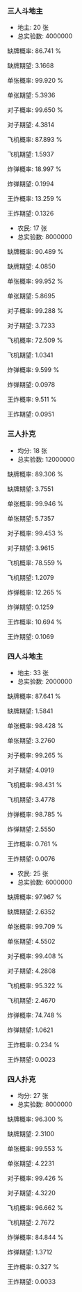 ###  三人斗地主
- 地主: 20 张
- 总实验数: 4000000

缺牌概率: 86.741 %

缺牌期望: 3.1668

单张概率: 99.920 %

单张期望: 5.3936

对子概率: 99.650 %

对子期望: 4.3814

飞机概率: 87.893 %

飞机期望: 1.5937

炸弹概率: 18.997 %

炸弹期望: 0.1994

王炸概率: 13.259 %

王炸期望: 0.1326


- 农民: 17 张
- 总实验数: 8000000

缺牌概率: 90.489 %

缺牌期望: 4.0850

单张概率: 99.952 %

单张期望: 5.8695

对子概率: 99.288 %

对子期望: 3.7233

飞机概率: 72.509 %

飞机期望: 1.0341

炸弹概率: 9.599 %

炸弹期望: 0.0978

王炸概率: 9.511 %

王炸期望: 0.0951


###  三人扑克
- 均分: 18 张
- 总实验数: 12000000

缺牌概率: 89.306 %

缺牌期望: 3.7551

单张概率: 99.946 %

单张期望: 5.7357

对子概率: 99.453 %

对子期望: 3.9615

飞机概率: 78.559 %

飞机期望: 1.2079

炸弹概率: 12.265 %

炸弹期望: 0.1259

王炸概率: 10.694 %

王炸期望: 0.1069



###  四人斗地主
- 地主: 33 张
- 总实验数: 2000000

缺牌概率: 87.641 %

缺牌期望: 1.5841

单张概率: 98.428 %

单张期望: 3.2760

对子概率: 99.265 %

对子期望: 4.0919

飞机概率: 98.431 %

飞机期望: 3.4778

炸弹概率: 98.785 %

炸弹期望: 2.5550

王炸概率: 0.761 %

王炸期望: 0.0076


- 农民: 25 张
- 总实验数: 6000000

缺牌概率: 97.967 %

缺牌期望: 2.6352

单张概率: 99.709 %

单张期望: 4.5502

对子概率: 99.408 %

对子期望: 4.2808

飞机概率: 95.322 %

飞机期望: 2.4670

炸弹概率: 74.748 %

炸弹期望: 1.0621

王炸概率: 0.234 %

王炸期望: 0.0023


###  四人扑克
- 均分: 27 张
- 总实验数: 8000000

缺牌概率: 96.300 %

缺牌期望: 2.3100

单张概率: 99.553 %

单张期望: 4.2231

对子概率: 99.426 %

对子期望: 4.3220

飞机概率: 96.662 %

飞机期望: 2.7672

炸弹概率: 84.844 %

炸弹期望: 1.3712

王炸概率: 0.327 %

王炸期望: 0.0033



